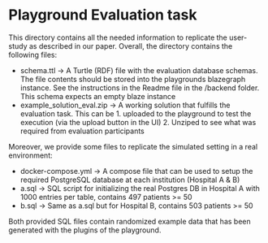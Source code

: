 # Playground Evaluation task

This directory contains all the needed information to replicate the user-study as described in our paper. Overall, the directory contains the following files:

- schema.ttl -> A Turtle (RDF) file with the evaluation database schemas. The file contents should be stored into the playgrounds blazegraph instance. See the instructions in the Readme file in the /backend folder. This schema expects an empty blaze instance
- example_solution_eval.zip -> A working solution that fulfills the evaluation task. This can be 1. uploaded to the playground to test the execution (via the upload button in the UI) 2. Unziped to see what was required from evaluation participants

Moreover, we provide some files to replicate the simulated setting in a real environment:

- docker-compose.yml -> A compose file that can be used to setup the required PostgreSQL database at each institution (Hospital A & B)
- a.sql -> SQL script for initializing the real Postgres DB in Hospital A with 1000 entries per table, contains 497 patients >= 50
- b.sql -> Same as a.sql but for Hospital B, contains 503 patients >= 50

Both provided SQL files contain randomized example data that has been generated with the plugins of the playground.